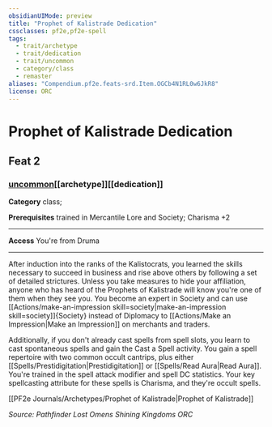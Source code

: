 ```yaml
---
obsidianUIMode: preview
title: "Prophet of Kalistrade Dedication"
cssclasses: pf2e,pf2e-spell
tags:
  - trait/archetype
  - trait/dedication
  - trait/uncommon
  - category/class
  - remaster
aliases: "Compendium.pf2e.feats-srd.Item.OGCb4N1RL0w6JkR8"
license: ORC
---
```

# Prophet of Kalistrade Dedication
## Feat 2
### [uncommon](uncommon "Uncommon Rarity Trait")[[archetype]][[dedication]]

**Category** class; 



**Prerequisites** trained in Mercantile Lore and Society; Charisma +2
* * *
**Access** You're from Druma

* * *

After induction into the ranks of the Kalistocrats, you learned the skills necessary to succeed in business and rise above others by following a set of detailed strictures. Unless you take measures to hide your affiliation, anyone who has heard of the Prophets of Kalistrade will know you're one of them when they see you. You become an expert in Society and can use [[Actions/make-an-impression skill=society|make-an-impression skill=society]]{Society} instead of Diplomacy to [[Actions/Make an Impression|Make an Impression]] on merchants and traders.

Additionally, if you don't already cast spells from spell slots, you learn to cast spontaneous spells and gain the Cast a Spell activity. You gain a spell repertoire with two common occult cantrips, plus either [[Spells/Prestidigitation|Prestidigitation]] or [[Spells/Read Aura|Read Aura]]. You're trained in the spell attack modifier and spell DC statistics. Your key spellcasting attribute for these spells is Charisma, and they're occult spells.

[[PF2e Journals/Archetypes/Prophet of Kalistrade|Prophet of Kalistrade]]

*Source: Pathfinder Lost Omens Shining Kingdoms*
*ORC*